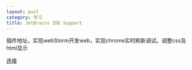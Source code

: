 ```yaml
---
layout: post
category: 学习 
title: JetBrains IDE Support
---
```


插件地址，实现webStorm开发web，实现chrome实时刷新调试。调整css及html显示

[连接](https://chrome.google.com/webstore/detail/jetbrains-ide-support/hmhgeddbohgjknpmjagkdomcpobmllji)